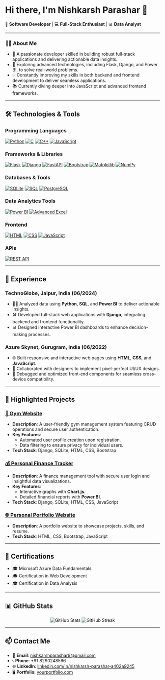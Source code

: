 # Hi there, I'm Nishkarsh Parashar 👋

🎯 **Software Developer** | 💻 **Full-Stack Enthusiast** | 📊 **Data Analyst**

---

### 🧑‍💻 **About Me**
- 🌟 A passionate developer skilled in building robust full-stack applications and delivering actionable data insights.
- 🚀 Exploring advanced technologies, including Flask, Django, and Power BI, to solve real-world problems.
- 💡 Constantly improving my skills in both backend and frontend development to deliver seamless applications.
- 📚 Currently diving deeper into JavaScript and advanced frontend frameworks.

---

## 🛠️ **Technologies & Tools**
### **Programming Languages**
[![Python](https://img.shields.io/badge/Python-3776AB?style=for-the-badge&logo=python&logoColor=white)](https://www.python.org/)
[![C](https://img.shields.io/badge/C-00599C?style=for-the-badge&logo=c&logoColor=white)](https://en.wikipedia.org/wiki/C_(programming_language))
[![C++](https://img.shields.io/badge/C++-00599C?style=for-the-badge&logo=cplusplus&logoColor=white)](https://cplusplus.com/)
[![JavaScript](https://img.shields.io/badge/JavaScript-F7DF1E?style=for-the-badge&logo=javascript&logoColor=black)](https://developer.mozilla.org/en-US/docs/Web/JavaScript)

### **Frameworks & Libraries**
[![Flask](https://img.shields.io/badge/Flask-000000?style=for-the-badge&logo=flask&logoColor=white)](https://flask.palletsprojects.com/)
[![Django](https://img.shields.io/badge/Django-092E20?style=for-the-badge&logo=django&logoColor=white)](https://www.djangoproject.com/)
[![FastAPI](https://img.shields.io/badge/FastAPI-009688?style=for-the-badge&logo=fastapi&logoColor=white)](https://fastapi.tiangolo.com/)
[![Bootstrap](https://img.shields.io/badge/Bootstrap-563D7C?style=for-the-badge&logo=bootstrap&logoColor=white)](https://getbootstrap.com/)
[![Matplotlib](https://img.shields.io/badge/Matplotlib-3776AB?style=for-the-badge&logo=python&logoColor=white)](https://matplotlib.org/)
[![NumPy](https://img.shields.io/badge/NumPy-013243?style=for-the-badge&logo=numpy&logoColor=white)](https://numpy.org/)

### **Databases & Tools**
[![SQLite](https://img.shields.io/badge/SQLite-003B57?style=for-the-badge&logo=sqlite&logoColor=white)](https://www.sqlite.org/index.html)
[![SQL](https://img.shields.io/badge/SQL-4479A1?style=for-the-badge&logo=postgresql&logoColor=white)](https://www.postgresql.org/)
[![PostgreSQL](https://img.shields.io/badge/PostgreSQL-4169E1?style=for-the-badge&logo=postgresql&logoColor=white)](https://www.postgresql.org/)

### **Data Analytics Tools**
[![Power BI](https://img.shields.io/badge/Power%20BI-F2C811?style=for-the-badge&logo=powerbi&logoColor=black)](https://powerbi.microsoft.com/)
[![Advanced Excel](https://img.shields.io/badge/Excel-217346?style=for-the-badge&logo=microsoft-excel&logoColor=white)](https://www.microsoft.com/en-us/microsoft-365/excel)

### **Frontend**
[![HTML](https://img.shields.io/badge/HTML5-E34F26?style=for-the-badge&logo=html5&logoColor=white)](https://developer.mozilla.org/en-US/docs/Web/HTML)
[![CSS](https://img.shields.io/badge/CSS3-1572B6?style=for-the-badge&logo=css3&logoColor=white)](https://developer.mozilla.org/en-US/docs/Web/CSS)
[![JavaScript](https://img.shields.io/badge/JavaScript-F7DF1E?style=for-the-badge&logo=javascript&logoColor=black)](https://developer.mozilla.org/en-US/docs/Web/JavaScript)

### **APIs**
[![REST API](https://img.shields.io/badge/REST-FF6F00?style=for-the-badge&logo=rest&logoColor=white)](https://restfulapi.net/)

---

## 💼 **Experience**
### **TechnoGlobe, Jaipur, India** (06/2024)
- 🧑‍💻 Analyzed data using **Python**, **SQL**, and **Power BI** to deliver actionable insights.
- 🛠️ Developed full-stack web applications with **Django**, integrating backend and frontend functionality.
- 📊 Designed interactive Power BI dashboards to enhance decision-making processes.

### **Azure Skynet, Gurugram, India** (06/2022)
- 🌐 Built responsive and interactive web pages using **HTML**, **CSS**, and **JavaScript**.
- 🎨 Collaborated with designers to implement pixel-perfect UI/UX designs.
- 🧪 Debugged and optimized front-end components for seamless cross-device compatibility.

---

## 🌟 **Highlighted Projects**

### [💪 Gym Website](#)
- **Description**: A user-friendly gym management system featuring CRUD operations and secure user authentication.
- **Key Features**:
  - Automated user profile creation upon registration.
  - Data filtering to ensure privacy for individual users.
- **Tech Stack**: Django, SQLite, HTML, CSS, Bootstrap

### [💰 Personal Finance Tracker](#)
- **Description**: A finance management tool with secure user login and insightful data visualizations.
- **Key Features**:
  - Interactive graphs with **Chart.js**.
  - Detailed financial reports with **Power BI**.
- **Tech Stack**: Django, SQLite, HTML, CSS, JavaScript

### [🌐 Personal Portfolio Website](#)
- **Description**: A portfolio website to showcase projects, skills, and resume.
- **Tech Stack**: HTML, CSS, Bootstrap, JavaScript

---

## 📜 **Certifications**
- 🎓 Microsoft Azure Data Fundamentals
- 🎓 Certification in Web Development
- 🎓 Certification in Data Analysis

---

## 📊 **GitHub Stats**
<p align="center">
  <img src="https://github-readme-stats.vercel.app/api?username=Nishkarsh-Parashar&show_icons=true&theme=radical" alt="GitHub Stats" />
  <img src="https://github-readme-streak-stats.herokuapp.com/?user=Nishkarsh-Parashar&theme=radical" alt="GitHub Streak" />
</p>

---

## 📫 **Contact Me**
- 📧 **Email**: [nishkarshparashar9@gmail.com](mailto:nishkarshparashar9@gmail.com)
- 📞 **Phone**: +91 8290248566
- 🌐 **LinkedIn**: [linkedin.com/in/nishkarsh-parashar-a402a9245](https://www.linkedin.com/in/nishkarsh-parashar-a402a9245)
- 🖥️ **Portfolio**: [yourportfolio.com](https://yourportfolio.com)
